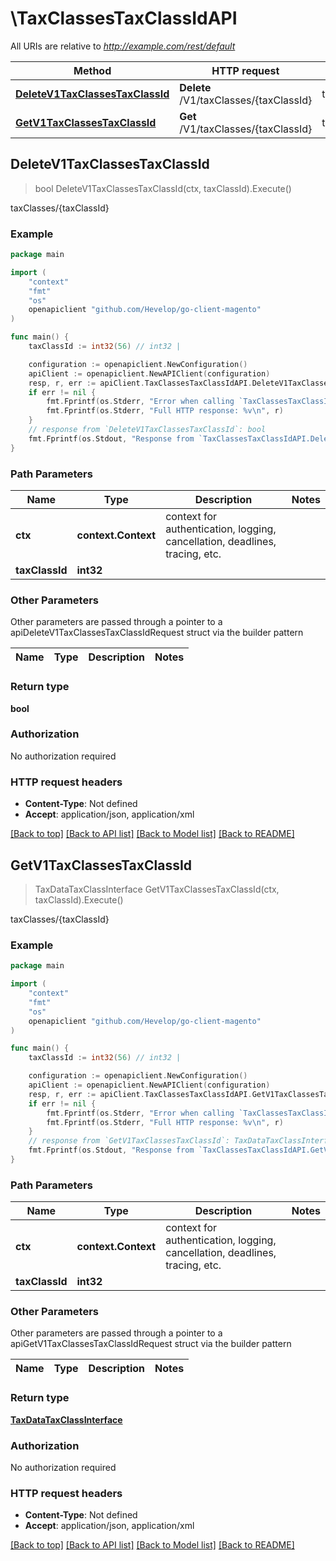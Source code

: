 # \TaxClassesTaxClassIdAPI

All URIs are relative to *http://example.com/rest/default*

Method | HTTP request | Description
------------- | ------------- | -------------
[**DeleteV1TaxClassesTaxClassId**](TaxClassesTaxClassIdAPI.md#DeleteV1TaxClassesTaxClassId) | **Delete** /V1/taxClasses/{taxClassId} | taxClasses/{taxClassId}
[**GetV1TaxClassesTaxClassId**](TaxClassesTaxClassIdAPI.md#GetV1TaxClassesTaxClassId) | **Get** /V1/taxClasses/{taxClassId} | taxClasses/{taxClassId}



## DeleteV1TaxClassesTaxClassId

> bool DeleteV1TaxClassesTaxClassId(ctx, taxClassId).Execute()

taxClasses/{taxClassId}



### Example

```go
package main

import (
	"context"
	"fmt"
	"os"
	openapiclient "github.com/Hevelop/go-client-magento"
)

func main() {
	taxClassId := int32(56) // int32 | 

	configuration := openapiclient.NewConfiguration()
	apiClient := openapiclient.NewAPIClient(configuration)
	resp, r, err := apiClient.TaxClassesTaxClassIdAPI.DeleteV1TaxClassesTaxClassId(context.Background(), taxClassId).Execute()
	if err != nil {
		fmt.Fprintf(os.Stderr, "Error when calling `TaxClassesTaxClassIdAPI.DeleteV1TaxClassesTaxClassId``: %v\n", err)
		fmt.Fprintf(os.Stderr, "Full HTTP response: %v\n", r)
	}
	// response from `DeleteV1TaxClassesTaxClassId`: bool
	fmt.Fprintf(os.Stdout, "Response from `TaxClassesTaxClassIdAPI.DeleteV1TaxClassesTaxClassId`: %v\n", resp)
}
```

### Path Parameters


Name | Type | Description  | Notes
------------- | ------------- | ------------- | -------------
**ctx** | **context.Context** | context for authentication, logging, cancellation, deadlines, tracing, etc.
**taxClassId** | **int32** |  | 

### Other Parameters

Other parameters are passed through a pointer to a apiDeleteV1TaxClassesTaxClassIdRequest struct via the builder pattern


Name | Type | Description  | Notes
------------- | ------------- | ------------- | -------------


### Return type

**bool**

### Authorization

No authorization required

### HTTP request headers

- **Content-Type**: Not defined
- **Accept**: application/json, application/xml

[[Back to top]](#) [[Back to API list]](../README.md#documentation-for-api-endpoints)
[[Back to Model list]](../README.md#documentation-for-models)
[[Back to README]](../README.md)


## GetV1TaxClassesTaxClassId

> TaxDataTaxClassInterface GetV1TaxClassesTaxClassId(ctx, taxClassId).Execute()

taxClasses/{taxClassId}



### Example

```go
package main

import (
	"context"
	"fmt"
	"os"
	openapiclient "github.com/Hevelop/go-client-magento"
)

func main() {
	taxClassId := int32(56) // int32 | 

	configuration := openapiclient.NewConfiguration()
	apiClient := openapiclient.NewAPIClient(configuration)
	resp, r, err := apiClient.TaxClassesTaxClassIdAPI.GetV1TaxClassesTaxClassId(context.Background(), taxClassId).Execute()
	if err != nil {
		fmt.Fprintf(os.Stderr, "Error when calling `TaxClassesTaxClassIdAPI.GetV1TaxClassesTaxClassId``: %v\n", err)
		fmt.Fprintf(os.Stderr, "Full HTTP response: %v\n", r)
	}
	// response from `GetV1TaxClassesTaxClassId`: TaxDataTaxClassInterface
	fmt.Fprintf(os.Stdout, "Response from `TaxClassesTaxClassIdAPI.GetV1TaxClassesTaxClassId`: %v\n", resp)
}
```

### Path Parameters


Name | Type | Description  | Notes
------------- | ------------- | ------------- | -------------
**ctx** | **context.Context** | context for authentication, logging, cancellation, deadlines, tracing, etc.
**taxClassId** | **int32** |  | 

### Other Parameters

Other parameters are passed through a pointer to a apiGetV1TaxClassesTaxClassIdRequest struct via the builder pattern


Name | Type | Description  | Notes
------------- | ------------- | ------------- | -------------


### Return type

[**TaxDataTaxClassInterface**](TaxDataTaxClassInterface.md)

### Authorization

No authorization required

### HTTP request headers

- **Content-Type**: Not defined
- **Accept**: application/json, application/xml

[[Back to top]](#) [[Back to API list]](../README.md#documentation-for-api-endpoints)
[[Back to Model list]](../README.md#documentation-for-models)
[[Back to README]](../README.md)

